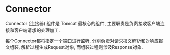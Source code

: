 # Connector
Connector (连接器) 组件是 Tomcat 最核心的组件, 
主要职责是负责接收客户端连接和客户端请求的处理加工.

每个Connector都将指定一个端口进行监听,
分别负责对请求报文解析和对响应报文组装, 
解析过程生成Request对象, 而组装过程则涉及Response对象.

